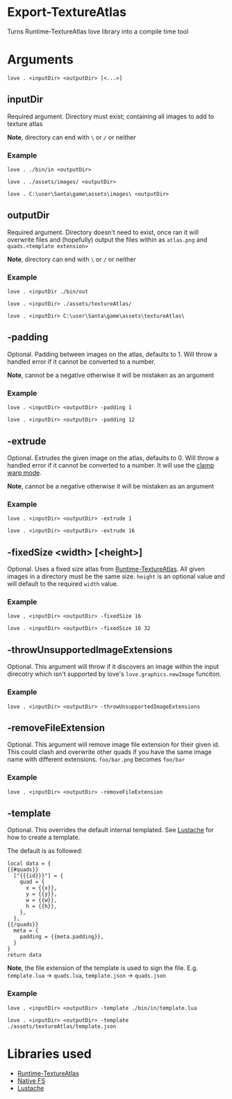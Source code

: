 # Export-TextureAtlas
Turns Runtime-TextureAtlas love library into a compile time tool

# Arguments
`love . <inputDir> <outputDir> [<...>]`
## inputDir
Required argument. Directory must exist; containing all images to add to texture atlas

**Note**, directory can end with `\` or `/` or neither
### Example
`love . ./bin/in <outputDir>`

`love . ./assets/images/ <outputDir>`

`love . C:\user\Santa\game\assets\images\ <outputDir>`
## outputDir
Required argument. Directory doesn't need to exist, once ran it will overwrite files and (hopefully) output the files within as `atlas.png` and `quads.<template extension>`

**Note**, directory can end with `\` or `/` or neither
### Example
`love . <inputDir ./bin/out`

`love . <inputDir> ./assets/textureAtlas/`

`love . <inputDir> C:\user\Santa\game\assets\textureAtlas\`
## -padding <num>
Optional. Padding between images on the atlas, defaults to 1. Will throw a handled error if it cannot be converted to a number.

**Note**, cannot be a negative otherwise it will be mistaken as an argument
### Example
`love . <inputDir> <outputDir> -padding 1`

`love . <inputDir> <outputDir> -padding 12`
## -extrude <num>
Optional. Extrudes the given image on the atlas, defaults to 0. Will throw a handled error if it cannot be converted to a number. It will use the [clamp warp mode](https://love2d.org/wiki/WrapMode).

**Note**, cannot be a negative otherwise it will be mistaken as an argument
### Example
`love . <inputDir> <outputDir> -extrude 1`

`love . <inputDir> <outputDir> -extrude 16`
## -fixedSize \<width> [\<height>]
Optional. Uses a fixed size atlas from [Runtime-TextureAtlas](https://github.com/EngineerSmith/Runtime-TextureAtlas). All given images in a directory must be the same size. `height` is an optional value and will default to the required `width` value.
### Example
`love . <inputDir> <outputDir> -fixedSize 16`

`love . <inputDir> <outputDir> -fixedSize 16 32`
## -throwUnsupportedImageExtensions
Optional. This argument will throw if it discovers an image within the input direcotry which isn't supported by love's `love.graphics.newImage` funciton.
### Example
`love . <inputDir> <outputDir> -throwUnsupportedImageExtensions`
## -removeFileExtension
Optional. This argument will remove image file extension for their given id. This could clash and overwrite other quads if you have the same image name with different extensions.
`foo/bar.png` becomes `foo/bar`
### Example
`love . <inputDir> <outputDir> -removeFileExtension`
## -template <filepath>
Optional. This overrides the default internal templated. See [Lustache](https://github.com/Olivine-Labs/lustache) for how to create a template.

The default is as followed:
```
local data = {
{{#quads}}
  ["{{{id}}}"] = {
    quad = {
      x = {{x}},
      y = {{y}},
      w = {{w}},
      h = {{h}},
    },
  },
{{/quads}}
  meta = {
    padding = {{meta.padding}},
  }
}
return data
```
**Note**, the file extension of the template is used to sign the file. E.g. `template.lua` -> `quads.lua`, `template.json` -> `quads.json`
### Example
`love . <inputDir> <outputDir> -template ./bin/in/template.lua`

`love . <inputDir> <outputDir> -template ./assets/textureAtlas/template.json`
# Libraries used
* [Runtime-TextureAtlas](https://github.com/EngineerSmith/Runtime-TextureAtlas)
* [Native FS](https://github.com/megagrump/nativefs)
* [Lustache](https://github.com/Olivine-Labs/lustache)